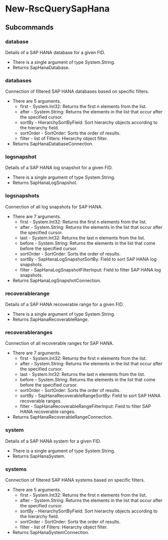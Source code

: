 # New-RscQuerySapHana
## Subcommands
### database
Details of a SAP HANA database for a given FID.

- There is a single argument of type System.String.
- Returns SapHanaDatabase.
### databases
Connection of filtered SAP HANA databases based on specific filters.

- There are 5 arguments.
    - first - System.Int32: Returns the first n elements from the list.
    - after - System.String: Returns the elements in the list that occur after the specified cursor.
    - sortBy - HierarchySortByField: Sort hierarchy objects according to the hierarchy field.
    - sortOrder - SortOrder: Sorts the order of results.
    - filter - list of Filters: Hierarchy object filter.
- Returns SapHanaDatabaseConnection.
### logsnapshot
Details of a SAP HANA log snapshot for a given FID.

- There is a single argument of type System.String.
- Returns SapHanaLogSnapshot.
### logsnapshots
Connection of all log snapshots for SAP HANA.

- There are 7 arguments.
    - first - System.Int32: Returns the first n elements from the list.
    - after - System.String: Returns the elements in the list that occur after the specified cursor.
    - last - System.Int32: Returns the last n elements from the list.
    - before - System.String: Returns the elements in the list that come before the specified cursor.
    - sortOrder - SortOrder: Sorts the order of results.
    - sortBy - SapHanaLogSnapshotSortBy: Field to sort SAP HANA log snapshots.
    - filter - SapHanaLogSnapshotFilterInput: Field to filter SAP HANA log snapshots.
- Returns SapHanaLogSnapshotConnection.
### recoverablerange
Details of a SAP HANA recoverable range for a given FID.

- There is a single argument of type System.String.
- Returns SapHanaRecoverableRange.
### recoverableranges
Connection of all recoverable ranges for SAP HANA.

- There are 7 arguments.
    - first - System.Int32: Returns the first n elements from the list.
    - after - System.String: Returns the elements in the list that occur after the specified cursor.
    - last - System.Int32: Returns the last n elements from the list.
    - before - System.String: Returns the elements in the list that come before the specified cursor.
    - sortOrder - SortOrder: Sorts the order of results.
    - sortBy - SapHanaRecoverableRangeSortBy: Field to sort SAP HANA recoverable ranges.
    - filter - SapHanaRecoverableRangeFilterInput: Field to filter SAP HANA recoverable ranges.
- Returns SapHanaRecoverableRangeConnection.
### system
Details of a SAP HANA system for a given FID.

- There is a single argument of type System.String.
- Returns SapHanaSystem.
### systems
Connection of filtered SAP HANA systems based on specific filters.

- There are 5 arguments.
    - first - System.Int32: Returns the first n elements from the list.
    - after - System.String: Returns the elements in the list that occur after the specified cursor.
    - sortBy - HierarchySortByField: Sort hierarchy objects according to the hierarchy field.
    - sortOrder - SortOrder: Sorts the order of results.
    - filter - list of Filters: Hierarchy object filter.
- Returns SapHanaSystemConnection.
